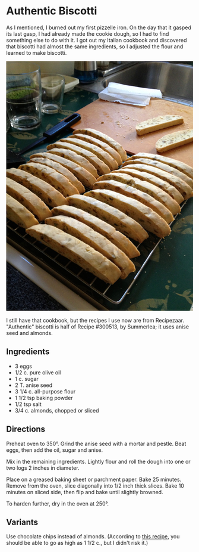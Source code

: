 # Authentic Biscotti

As I mentioned, I burned out my first pizzelle iron.  On the day that it gasped its last gasp, I had already made the cookie dough, so I had to find something else to do with it.  I got out my Italian cookbook and discovered that biscotti had almost the same ingredients, so I adjusted the flour and learned to make biscotti.

![biscotti cooling](../images/biscotti_cooling.jpg)

I still have that cookbook, but the recipes I use now are from Recipezaar.  "Authentic" biscotti is half of Recipe #300513, by Summerlea; it uses anise seed and almonds.

## Ingredients

* 3	 eggs
* 1/2	 c. pure olive oil
* 1	 c. sugar
* 2	 T. anise seed
* 3 1/4	 c. all-purpose flour
* 1 1/2	 tsp baking powder
* 1/2	 tsp salt
* 3/4	 c. almonds, chopped or sliced

## Directions

Preheat oven to 350°.  Grind the anise seed with a mortar and pestle.  Beat eggs, then add the oil, sugar and anise.

Mix in the remaining ingredients.  Lightly flour and roll the dough into one or two logs 2 inches in diameter.

Place on a greased baking sheet or parchment paper.  Bake 25 minutes.
Remove from the oven, slice diagonally into 1/2 inch thick slices.  Bake 10 minutes on sliced side, then flip and bake until slightly browned.

To harden further, dry in the oven at 250°.

## Variants

Use chocolate chips instead of almonds.  (According to [this recipe](http://www.foodnetwork.com/recipes/giada-de-laurentiis/chocolate-anise-cookies-recipe.html), you should be able to go as high as 1 1/2 c., but I didn't risk it.)

